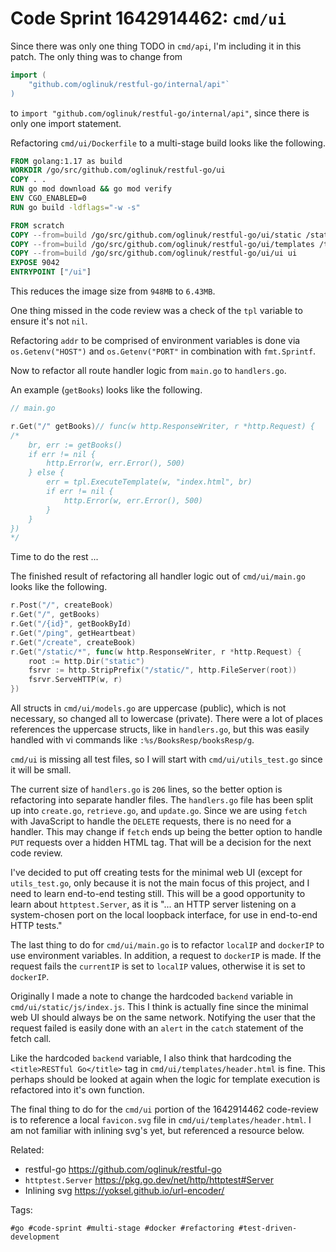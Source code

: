 # Code Sprint 1642914462: `cmd/ui`

Since there was only one thing TODO in `cmd/api`, I'm including it in
this patch. The only thing was to change from

```Go
import (
	"github.com/oglinuk/restful-go/internal/api"`
)
```

to  `import "github.com/oglinuk/restful-go/internal/api"`, since there is
only one import statement.

Refactoring `cmd/ui/Dockerfile` to a multi-stage build looks like the
following.

```Dockerfile
FROM golang:1.17 as build
WORKDIR /go/src/github.com/oglinuk/restful-go/ui
COPY . .
RUN go mod download && go mod verify
ENV CGO_ENABLED=0
RUN go build -ldflags="-w -s"

FROM scratch
COPY --from=build /go/src/github.com/oglinuk/restful-go/ui/static /static
COPY --from=build /go/src/github.com/oglinuk/restful-go/ui/templates /templates
COPY --from=build /go/src/github.com/oglinuk/restful-go/ui/ui ui
EXPOSE 9042
ENTRYPOINT ["/ui"]
```

This reduces the image size from `948MB` to `6.43MB`.

One thing missed in the code review was a check of the `tpl` variable to
ensure it's not `nil`.

Refactoring `addr` to be comprised of environment variables is done via
`os.Getenv("HOST")` and `os.Getenv("PORT"` in combination with
`fmt.Sprintf`.

Now to refactor all route handler logic from `main.go` to `handlers.go`.

An example (`getBooks`) looks like the following.

```Go
// main.go

r.Get("/" getBooks)// func(w http.ResponseWriter, r *http.Request) {
/*
	br, err := getBooks()
	if err != nil {
		http.Error(w, err.Error(), 500)
	} else {
		err = tpl.ExecuteTemplate(w, "index.html", br)
		if err != nil {
			http.Error(w, err.Error(), 500)
		}
	}
})
*/
```

Time to do the rest ...

The finished result of refactoring all handler logic out of
`cmd/ui/main.go` looks like the following.

```Go
r.Post("/", createBook)
r.Get("/", getBooks)
r.Get("/{id}", getBookById)
r.Get("/ping", getHeartbeat)
r.Get("/create", createBook)
r.Get("/static/*", func(w http.ResponseWriter, r *http.Request) {
	root := http.Dir("static")
	fsrvr := http.StripPrefix("/static/", http.FileServer(root))
	fsrvr.ServeHTTP(w, r)
})
```

All structs in `cmd/ui/models.go` are uppercase (public), which is not
necessary, so changed all to lowercase (private). There were a lot of
places references the uppercase structs, like in `handlers.go`, but this
was easily handled with vi commands like `:%s/BooksResp/booksResp/g`.

`cmd/ui` is missing all test files, so I will start with
`cmd/ui/utils_test.go` since it will be small.

The current size of `handlers.go` is `206` lines, so the better option is
refactoring into separate handler files. The `handlers.go` file has been
split up into `create.go`, `retrieve.go`, and `update.go`. Since we are
using `fetch` with JavaScript to handle the `DELETE` requests, there is
no need for a handler. This may change if `fetch` ends up being the
better option to handle `PUT` requests over a hidden HTML tag. That will
be a decision for the next code review.

I've decided to put off creating tests for the minimal web UI (except for
`utils_test.go`, only because it is not the main focus of this project,
and I need to learn end-to-end testing still. This will be a good
opportunity to learn about `httptest.Server`, as it is "... an HTTP
server listening on a system-chosen port on the local loopback interface,
for use in end-to-end HTTP tests."

The last thing to do for `cmd/ui/main.go` is to refactor `localIP` and
`dockerIP` to use environment variables. In addition, a request to
`dockerIP` is made. If the request fails the `currentIP` is set to
`localIP` values, otherwise it is set to `dockerIP`.

Originally I made a note to change the hardcoded `backend` variable in
`cmd/ui/static/js/index.js`. This I think is actually fine since the
minimal web UI should always be on the same network. Notifying the user
that the request failed is easily done with an `alert` in the `catch`
statement of the fetch call.

Like the hardcoded `backend` variable, I also think that hardcoding the
`<title>RESTful Go</title>` tag in `cmd/ui/templates/header.html` is
fine. This perhaps should be looked at again when the logic for template
execution is refactored into it's own function.

The final thing to do for the `cmd/ui` portion of the 1642914462
code-review is to reference a local `favicon.svg` file in
`cmd/ui/templates/header.html`. I am not familiar with inlining svg's
yet, but referenced a resource below.

Related:

* restful-go
	<https://github.com/oglinuk/restful-go>
* `httptest.Server`
	<https://pkg.go.dev/net/http/httptest#Server>
* Inlining svg
	<https://yoksel.github.io/url-encoder/>

Tags:

	#go #code-sprint #multi-stage #docker #refactoring #test-driven-development
